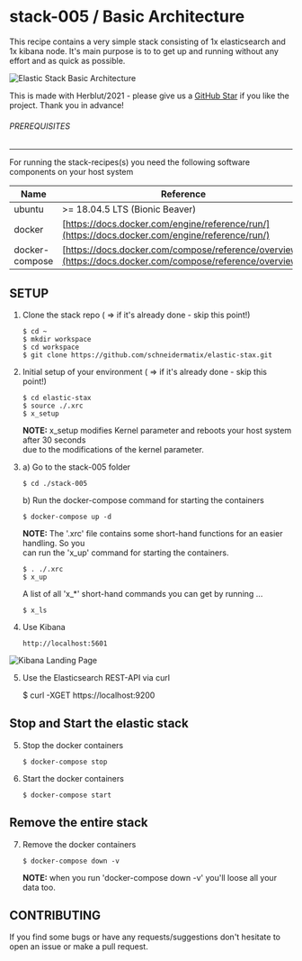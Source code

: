 # stack-005 / Basic Architecture

This recipe contains a very simple stack consisting of 1x elasticsearch and 1x kibana node. It's main purpose is to
to get up and running without any effort and as quick as possible.

![Elastic Stack Basic Architecture](../resources/assets/images/BasicArchitecture-01.png)

This is made with Herblut/2021 - please give us a [GitHub Star](https://github.com/schneidermatix/elastic-stax/stargazers)
if you like the project. Thank you in advance!

###### PREREQUISITES
---
For running the stack-recipes(s) you need the following software components on your host system

Name           | Reference    
-------------- | --------------- 
ubuntu         | >= 18.04.5 LTS (Bionic Beaver)
docker         | [https://docs.docker.com/engine/reference/run/](https://docs.docker.com/engine/reference/run/)
docker-compose | [https://docs.docker.com/compose/reference/overview/](https://docs.docker.com/compose/reference/overview/)

SETUP
---

01. Clone the stack repo ( => if it's already done - skip this point!)

        $ cd ~
        $ mkdir workspace
        $ cd workspace
        $ git clone https://github.com/schneidermatix/elastic-stax.git

02. Initial setup of your environment ( => if it's already done - skip this point!)

        $ cd elastic-stax
        $ source ./.xrc
        $ x_setup

    **NOTE:** x_setup modifies Kernel parameter and reboots your host system after 30 seconds\
    due to the modifications of the kernel parameter.
      
03. a) Go to the stack-005 folder

        $ cd ./stack-005

    b) Run the docker-compose command for starting the containers

        $ docker-compose up -d

    **NOTE:** The '.xrc' file contains some short-hand functions for an easier handling. So you\
    can run the 'x_up' command for starting the containers.

        $ . ./.xrc
        $ x_up

    A list of all 'x_*' short-hand commands you can get by running ...

        $ x_ls

04. Use Kibana

        http://localhost:5601

   ![Kibana Landing Page](../resources/assets/images/stack-005_pict-01.png)


05. Use the Elasticsearch REST-API via curl

       $ curl -XGET https://localhost:9200


Stop and Start the elastic stack
---

05. Stop the docker containers

        $ docker-compose stop

06. Start the docker containers

        $ docker-compose start 

Remove the entire stack
---

07. Remove the docker containers

        $ docker-compose down -v

    **NOTE:** when you run 'docker-compose down -v' you'll loose all your data too.

CONTRIBUTING
---
If you find some bugs or have any requests/suggestions don't hesitate to open an issue or make a pull request.
